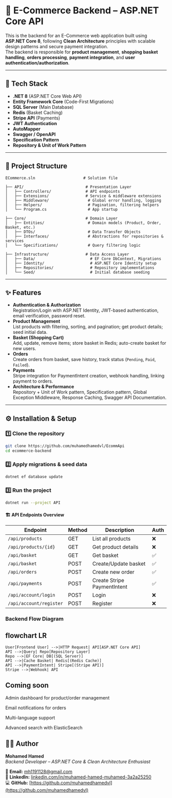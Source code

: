 # 🛒 E-Commerce Backend – ASP.NET Core API

This is the backend for an E-Commerce web application built using **ASP.NET Core 8**, following **Clean Architecture** principles with scalable design patterns and secure payment integration.  
The backend is responsible for **product management**, **shopping basket handling**, **orders processing**, **payment integration**, and **user authentication/authorization**.

---

## 🚀 Tech Stack
- **.NET 8** (ASP.NET Core Web API)
- **Entity Framework Core** (Code-First Migrations)
- **SQL Server** (Main Database)
- **Redis** (Basket Caching)
- **Stripe API** (Payments)
- **JWT Authentication**
- **AutoMapper**
- **Swagger / OpenAPI**
- **Specification Pattern**
- **Repository & Unit of Work Pattern**

---

## 📂 Project Structure

```
ECommerce.sln                     # Solution file

├── API/                           # Presentation Layer
│   ├── Controllers/               # API endpoints
│   ├── Extensions/                # Service & middleware extensions
│   ├── Middleware/                 # Global error handling, logging
│   ├── Helpers/                    # Pagination, filtering helpers
│   └── Program.cs                  # App startup

├── Core/                          # Domain Layer
│   ├── Entities/                   # Domain models (Product, Order, Basket, etc.)
│   ├── DTOs/                       # Data Transfer Objects
│   ├── Interfaces/                 # Abstractions for repositories & services
│   └── Specifications/             # Query filtering logic

├── Infrastructure/                # Data Access Layer
│   ├── Data/                        # EF Core DbContext, Migrations
│   ├── Identity/                    # ASP.NET Core Identity setup
│   ├── Repositories/                # Repository implementations
│   └── Seed/                        # Initial database seeding

```



---

## ✨ Features
- **Authentication & Authorization**  
  Registration/Login with ASP.NET Identity, JWT-based authentication, email verification, password reset.
- **Product Management**  
  List products with filtering, sorting, and pagination; get product details; seed initial data.
- **Basket (Shopping Cart)**  
  Add, update, remove items; store basket in Redis; auto-create basket for new users.
- **Orders**  
  Create orders from basket, save history, track status (`Pending`, `Paid`, `Failed`).
- **Payments**  
  Stripe integration for PaymentIntent creation, webhook handling, linking payment to orders.
- **Architecture & Performance**  
  Repository + Unit of Work pattern, Specification pattern, Global Exception Middleware, Response Caching, Swagger API Documentation.

---

## ⚙️ Installation & Setup

### 1️⃣ Clone the repository
```bash
git clone https://github.com/muhamedhamedvl/EcommApi
cd ecommerce-backend
```

### 2️⃣ Apply migrations & seed data
```bash
dotnet ef database update
```

### 3️⃣ Run the project
```bash
dotnet run --project API
```

#### 🏗 API Endpoints Overview

| Endpoint                | Method | Description                 | Auth |
| ----------------------- | ------ | --------------------------- | ---- |
| `/api/products`         | GET    | List all products           | ❌    |
| `/api/products/{id}`    | GET    | Get product details         | ❌    |
| `/api/basket`           | GET    | Get basket                  | ✅    |
| `/api/basket`           | POST   | Create/Update basket        | ✅    |
| `/api/orders`           | POST   | Create new order            | ✅    |
| `/api/payments`         | POST   | Create Stripe PaymentIntent | ✅    |
| `/api/account/login`    | POST   | Login                       | ❌    |
| `/api/account/register` | POST   | Register                    | ❌    |


### Backend Flow Diagram
## flowchart LR
    User[Frontend User] -->|HTTP Request| API[ASP.NET Core API]
    API -->|Query| Repo[Repository Layer]
    Repo -->|EF Core| DB[(SQL Server)]
    API -->|Cache Basket| Redis[(Redis Cache)]
    API -->|PaymentIntent| Stripe[(Stripe API)]
    Stripe -->|Webhook| API

## Coming soon
Admin dashboard for product/order management

Email notifications for orders

Multi-language support

Advanced search with ElasticSearch

## 👨‍💻 Author

**Mohamed Hamed**  
_Backend Developer – ASP.NET Core & Clean Architecture Enthusiast_  

📧 **Email:** [mh1191128@gmail.com](mailto:mh1191128@gmail.com)  
🔗 **LinkedIn:** [linkedin.com/in/muhamed-hamed-muhamed-3a2a25250](https://www.linkedin.com/in/muhamed-hamed-muhamed-3a2a25250/)  
💻 **GitHub:** [https://github.com/muhamedhamedvl](https://github.com/muhamedhamedvl)
